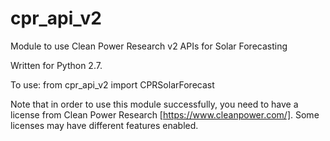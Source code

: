 # cpr_api_v2
Module to use Clean Power Research v2 APIs for Solar Forecasting

Written for Python 2.7.

To use: from cpr_api_v2 import CPRSolarForecast

Note that in order to use this module successfully, you need to have a license from Clean Power Research [https://www.cleanpower.com/].  Some licenses may have different features enabled.
